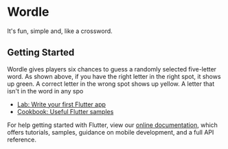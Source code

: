 # Wordle

It's fun, simple and, like a crossword. 

## Getting Started

Wordle gives players six chances to guess a randomly selected five-letter word. As shown above, if you have the right letter in the right spot, it shows up green. A correct letter in the wrong spot shows up yellow. A letter that isn't in the word in any spo

- [Lab: Write your first Flutter app](https://flutter.dev/docs/get-started/codelab)
- [Cookbook: Useful Flutter samples](https://flutter.dev/docs/cookbook)

For help getting started with Flutter, view our
[online documentation](https://flutter.dev/docs), which offers tutorials,
samples, guidance on mobile development, and a full API reference.

